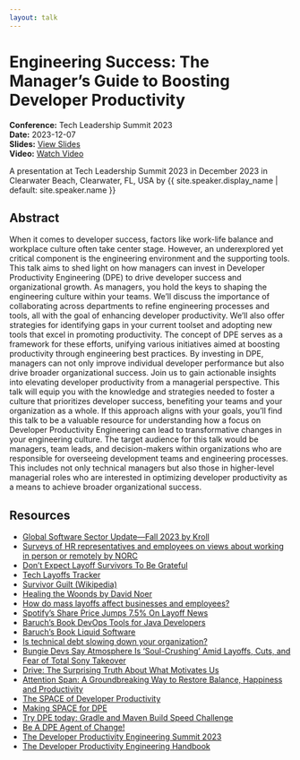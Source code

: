 ```yaml
---
layout: talk
---
```


<!-- Source: https://speaking.jbaru.ch/d0om9h/engineering-success-the-managers-guide-to-boosting-developer-productivity -->
# Engineering Success: The Manager’s Guide to Boosting Developer Productivity

**Conference:** Tech Leadership Summit 2023  
**Date:** 2023-12-07  
**Slides:** [View Slides](https://drive.google.com/file/d/1cAT91Gaxo-8eqcZmZgI0ytyuPCkZdHqD/view)  
**Video:** [Watch Video](https://www.youtube.com/watch?v=H7BkzVr2G_U)  

A presentation at Tech Leadership Summit 2023 in
                    December 2023 in
                    Clearwater Beach, Clearwater, FL, USA by 
                    {{ site.speaker.display_name | default: site.speaker.name }}

## Abstract

When it comes to developer success, factors like work-life balance and workplace culture often take center stage. However, an underexplored yet critical component is the engineering environment and the supporting tools. This talk aims to shed light on how managers can invest in Developer Productivity Engineering (DPE) to drive developer success and organizational growth.
As managers, you hold the keys to shaping the engineering culture within your teams. We’ll discuss the importance of collaborating across departments to refine engineering processes and tools, all with the goal of enhancing developer productivity. We’ll also offer strategies for identifying gaps in your current toolset and adopting new tools that excel in promoting productivity.
The concept of DPE serves as a framework for these efforts, unifying various initiatives aimed at boosting productivity through engineering best practices. By investing in DPE, managers can not only improve individual developer performance but also drive broader organizational success.
Join us to gain actionable insights into elevating developer productivity from a managerial perspective. This talk will equip you with the knowledge and strategies needed to foster a culture that prioritizes developer success, benefiting your teams and your organization as a whole.
If this approach aligns with your goals, you’ll find this talk to be a valuable resource for understanding how a focus on Developer Productivity Engineering can lead to transformative changes in your engineering culture.
The target audience for this talk would be managers, team leads, and decision-makers within organizations who are responsible for overseeing development teams and engineering processes. This includes not only technical managers but also those in higher-level managerial roles who are interested in optimizing developer productivity as a means to achieve broader organizational success.

## Resources

- [Global Software Sector Update—Fall 2023 by Kroll](https://www.kroll.com/en/insights/publications/m-and-a/global-software-sector-update-fall-2023)
- [Surveys of HR representatives and employees on views about working in person or remotely by NORC](https://www.norc.org/research/projects/return-to-office-surveys.html)
- [Don’t Expect Layoff Survivors To Be Grateful](https://www.leadershipiq.com/blogs/leadershipiq/29062401-dont-expect-layoff-survivors-to-be-grateful)
- [Tech Layoffs Tracker](https://layoffs.fyi/)
- [Survivor Guilt (Wikipedia)](https://en.wikipedia.org/wiki/Survivor_guilt)
- [Healing the Woonds by David Noer](https://amzn.to/3t7X3oF)
- [How do mass layoffs affect businesses and employees?](https://www.bizreport.com/layoff-aftermath-survey-2022/?msID=32c0e2b2-a25a-4b61-abf6-55f141b1fb16%20)
- [Spotify’s Share Price Jumps 7.5% On Layoff News](https://www.billboard.com/business/streaming/spotify-layoffs-stock-price-increases-job-cuts-1235533948/)
- [Baruch’s Book DevOps Tools for Java Developers](https://amzn.to/41cZdjr)
- [Baruch’s Book Liquid Software](https://liquidsoftware.com/)
- [Is technical debt slowing down your organization?](https://www.thoughtworks.com/en-us/insights/reports/is-technical-debt-slowing-down-your-organization-infographic)
- [Bungie Devs Say Atmosphere Is ‘Soul-Crushing’ Amid Layoffs, Cuts, and Fear of Total Sony Takeover](https://www.ign.com/articles/bungie-devs-say-atmosphere-is-soul-crushing-amid-layoffs-cuts-and-fear-of-total-sony-takeover?utm_source=twitter)
- [Drive: The Surprising Truth About What Motivates Us](https://amzn.to/489OJ6V)
- [Attention Span: A Groundbreaking Way to Restore Balance, Happiness and Productivity](https://amzn.to/3uF3MXx)
- [The SPACE of Developer Productivity](https://queue.acm.org/detail.cfm?id=3454124)
- [Making SPACE for DPE](https://gradle.com/blog/making-space-for-dpe/)
- [Try DPE today: Gradle and Maven Build Speed Challenge](https://gradle.com/gradle-and-maven-build-speed-challenge/)
- [Be A DPE Agent of Change!](https://gradle.influitive.com/join/00010)
- [The Developer Productivity Engineering Summit 2023](https://dpesummit.com/)
- [The Developer Productivity Engineering Handbook](https://gradle.com/developer-productivity-engineering/handbook/)
